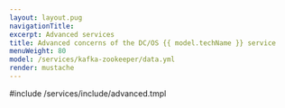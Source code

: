 ```yaml
---
layout: layout.pug
navigationTitle:
excerpt: Advanced services
title: Advanced concerns of the DC/OS {{ model.techName }} service
menuWeight: 80
model: /services/kafka-zookeeper/data.yml
render: mustache
---
```


#include /services/include/advanced.tmpl
